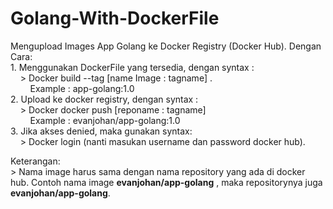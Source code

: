# Golang-With-DockerFile
  Mengupload Images App Golang ke Docker Registry (Docker Hub).
  Dengan Cara:<br/>
    1. Menggunakan DockerFile yang tersedia, dengan syntax :<br/>
    &nbsp;&nbsp;&nbsp;&nbsp;> Docker build --tag [name Image : tagname] .  <br/>
    &nbsp;&nbsp;&nbsp;&nbsp;&nbsp;&nbsp;&nbsp;
    Example : app-golang:1.0 <br/>
    2. Upload ke docker registry, dengan syntax :<br/>
    &nbsp;&nbsp;&nbsp;&nbsp;> Docker  docker push [reponame : tagname] <br/>
    &nbsp;&nbsp;&nbsp;&nbsp;&nbsp;&nbsp;&nbsp;
    Example : evanjohan/app-golang:1.0<br/>
    3. Jika akses denied, maka gunakan syntax: <br/>
    &nbsp;&nbsp;&nbsp;&nbsp;> Docker login (nanti masukan username dan password docker hub).

<h>Keterangan:<h/><br/> 
    >    Nama image harus sama dengan nama repository yang ada di docker hub. Contoh nama image **evanjohan/app-golang** , maka repositorynya juga **evanjohan/app-golang**.
